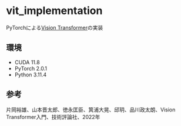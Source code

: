 # vit_implementation
PyTorchによる[Vision Transformer](https://arxiv.org/abs/2010.11929)の実装
## 環境
- CUDA 11.8
- PyTorch 2.0.1
- Python 3.11.4
## 参考
片岡裕雄、山本晋太郎、徳永匡臣、箕浦大晃、邱玥、品川政太朗、Vision Transformer入門、技術評論社、2022年